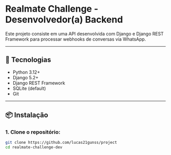 # Realmate Challenge - Desenvolvedor(a) Backend

Este projeto consiste em uma API desenvolvida com Django e Django REST Framework para processar webhooks de conversas via WhatsApp.

---

## 🚀 Tecnologias

- Python 3.12+
- Django 5.2+
- Django REST Framework
- SQLite (default)
- Git

---

## 📦 Instalação

### 1. Clone o repositório:

```bash
git clone https://github.com/lucas21gunss/project
cd realmate-challenge-dev
